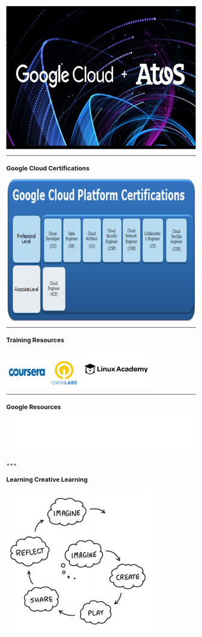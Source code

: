
<img src="https://raw.githubusercontent.com/stefanhansatos/gitpitch-template/GCP_Atos_101/assets/image/google-atos.jpg" alt="Google Cloud  + Atos" title="Google Cloud Platform" height="380"/>

---
### Google Cloud Certifications

<img src="https://raw.githubusercontent.com/stefanhansatos/gitpitch-template/GCP_Atos_101/assets/image/certifications.png" alt="GCP Certifications" title="Google Cloud Platform" height="380"/>

---
### Training Resources


[<img src="https://raw.githubusercontent.com/stefanhansatos/gitpitch-template/GCP_Atos_101/assets/image/coursera.jpeg" alt="Coursera" height="80"/>](https://codelabs.developers.google.com/)
<img src="https://raw.githubusercontent.com/stefanhansatos/gitpitch-template/GCP_Atos_101/assets/image/qwiklabs.jpeg" alt="QWikLabs" height="80"/>
<img src="https://raw.githubusercontent.com/stefanhansatos/gitpitch-template/GCP_Atos_101/assets/image/linux-academy.jpeg" alt="Linux Academy" height="100"/>

---
### Google Resources


<img src="https://raw.githubusercontent.com/stefanhansatos/gitpitch-template/GCP_Atos_101/assets/image/google-codelabs.svg" alt="Google Codelabs" height="100"/>



+++
### Learning Creative Learning

<img src="https://raw.githubusercontent.com/stefanhansatos/gitpitch-template/GCP_Atos_101/assets/image/learningCreativeLearning.png" alt="Learning Creative Learning" height="380"/>

